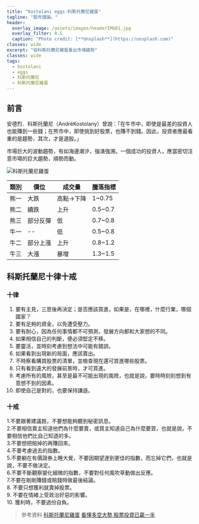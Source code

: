 ```yaml
---
title: "Kostolani eggs-科斯托蘭尼雞蛋"
tagline: "股市理論。"
header:
  overlay_image: /assets/images/headerIMG01.jpg
  overlay_filter: 0.5
  caption: "Photo credit: [**Unsplash**](https://unsplash.com)"
classes: wide
excerpt: "從科斯托蘭尼雞蛋看出市場趨勢"
classes: wide
tags:
  - kostolani
  - eggs
  - 科斯托蘭尼
  - 科斯托蘭尼雞蛋
---
```


## 前言

安德烈．科斯托蘭尼（AndréKostolany）曾說：「在牛市中，即使是最差的投資人也能賺到一些錢；在熊市中，即使挑到好股票，也賺不到錢。因此，投資者應最看重的是趨勢，其次，才是選股。」

市場巨大的波動趨勢，有如海邊潮汐，強湧強溯。一個成功的投資人，應當密切注意市場的巨大趨勢，順勢而動。


![科斯托蘭尼雞蛋](https://i.imgur.com/VtEvqEi.jpg)

|類別|價位|成交量|騰落指標|
|--|--|--|--|
|熊一|大跌|高點->下降|1~0.75|
|熊二|續跌|上升|0.5~0.7|
|熊三|部分反彈|低|0.7~0.8|
|牛一|--|低|0.5~0.8|
|牛二|部分上漲|上升|0.8~1.2|
|牛三|大漲|暴增|1.3~1.5|

## 科斯托蘭尼十律十戒

### 十律

1. 要有主見，三思後再決定；是否應該買進，如果是，在哪裡，什麼行業，哪個國家？  
2. 要有足夠的資金，以免遭受壓力。  
3. 要有耐心，因為任何事情都不可預測，發展方向都和大家想的不同。  
4. 如果相信自己的判斷，便必須堅定不移。  
5. 要靈活，並時刻考慮到想法中可能有錯誤。  
6. 如果看到出現新的局面，應該賣出。  
7. 不時察看購買股票的清單，並檢查現在還可買進哪些股票。  
8. 只有看到遠大的發展前景時，才可買進。  
9. 考慮所有的風險，甚至是最不可能出現的風險，也就是說，要時時刻刻想到有意想不到的因素。  
10. 即使自己是對的，也要保持謙遜。

### 十戒

1.不要跟著建議跑，不要想能夠聽到秘密訊息。  
2.不要相信賣主知道他們為什麼要賣，或買主知道自己為什麼要買，也就是說，不要相信他們比自己知道的多。  
3.不要想把賠掉的再賺回來。  
4.不要考慮過去的指數。  
5.不要躺在有價證券上睡大覺，不要因期望達到更佳的指數，而忘掉它們，也就是說，不要不做決定。  
6.不要不斷觀察變化細微的指數，不要對任何風吹草動做出反應。  
7.不要在剛剛賺錢或賠錢時做最後結論。  
8. 不要只想獲利就賣掉股票。  
9. 不要在情緒上受政治好惡的影響。  
10. 獲利時，不要過份自負。

> 參考資料
> [科斯托蘭尼雞蛋](https://xji6mp6cl4.pixnet.net/blog/post/351611360-%E7%A7%91%E6%96%AF%E6%89%98%E8%98%AD%E5%B0%BC%E7%9A%84%E5%8D%81%E5%BE%8B%E5%8D%81%E8%AA%A1%E8%88%87%E9%9B%9E%E8%9B%8B%E7%90%86%E8%AB%96)
> [看懂多空大勢 股票投資已贏一半](https://www.businesstoday.com.tw/article-content-80402-110555)
<!--stackedit_data:
eyJoaXN0b3J5IjpbLTgzMjgxODQxMywxNzQzOTU2ODc1LC0xNj
ExMjIxNjU5LDE1ODE0ODIxNDksMTM0NDA4Mjc1MSwxNDA2NzIx
NjEyXX0=
-->